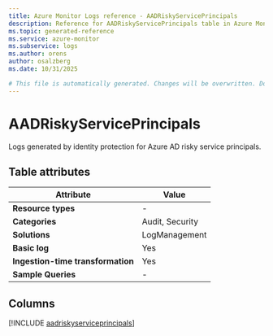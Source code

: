 ```yaml
---
title: Azure Monitor Logs reference - AADRiskyServicePrincipals
description: Reference for AADRiskyServicePrincipals table in Azure Monitor Logs.
ms.topic: generated-reference
ms.service: azure-monitor
ms.subservice: logs
ms.author: orens
author: osalzberg
ms.date: 10/31/2025

# This file is automatically generated. Changes will be overwritten. Do not change this file directly.
---
```


# AADRiskyServicePrincipals

Logs generated by identity protection for Azure AD risky service principals.


## Table attributes

|Attribute|Value|
|---|---|
|**Resource types**|-|
|**Categories**|Audit, Security|
|**Solutions**| LogManagement|
|**Basic log**|Yes|
|**Ingestion-time transformation**|Yes|
|**Sample Queries**|-|



## Columns
  
[!INCLUDE [aadriskyserviceprincipals](~/reusable-content/ce-skilling/azure/includes/azure-monitor/reference/tables/aadriskyserviceprincipals-include.md)]
